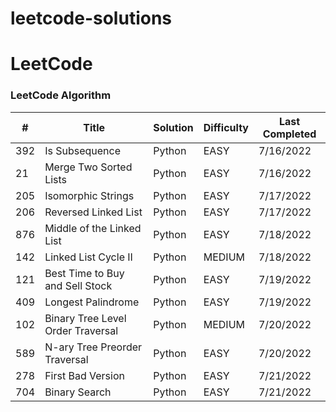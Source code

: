 # leetcode-solutions
LeetCode
========

### LeetCode Algorithm

| # | Title | Solution | Difficulty | Last Completed |
|---| ----- | -------- | ---------- | -------------- |
|392| Is Subsequence | Python | EASY |7/16/2022|
|21| Merge Two Sorted Lists | Python | EASY |7/16/2022|
|205| Isomorphic Strings | Python | EASY |7/17/2022|
|206| Reversed Linked List | Python | EASY |7/17/2022|
|876| Middle of the Linked List | Python | EASY | 7/18/2022 |
|142| Linked List Cycle II | Python | MEDIUM | 7/18/2022 |
|121| Best Time to Buy and Sell Stock | Python | EASY | 7/19/2022 |
|409| Longest Palindrome | Python | EASY | 7/19/2022 |
|102| Binary Tree Level Order Traversal | Python | MEDIUM | 7/20/2022 |
|589| N-ary Tree Preorder Traversal | Python | EASY | 7/20/2022 |
|278| First Bad Version | Python | EASY | 7/21/2022 |
|704| Binary Search | Python | EASY | 7/21/2022 |
